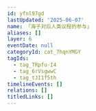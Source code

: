 ```yaml
---
id: yfnl97gd
lastUpdated: '2025-06-07'
name: 「海子对后人类议程的参与」
aliases: []
layer: 6
eventDate: null
categoryId: cat_7hqnYMGY
tagIds:
  - tag_TRpfu-I4
  - tag_6rVsgwwC
  - tag_tJI1f5th
timelineEvents: []
relations: []
titledLinks: []
---
```



